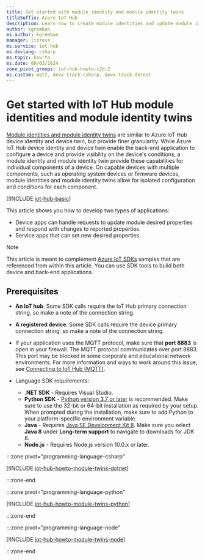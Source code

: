 ```yaml
---
title: Get started with module identity and module identity twins
titleSuffix: Azure IoT Hub
description: Learn how to create module identities and update module identity twins using the Azure IoT Hub SDKs.
author: kgremban
ms.author: kgremban
manager: lizross
ms.service: iot-hub
ms.devlang: csharp
ms.topic: how-to
ms.date: 09/03/2024
zone_pivot_groups: iot-hub-howto-c2d-2
ms.custom: mqtt, devx-track-csharp, devx-track-dotnet
---
```


# Get started with IoT Hub module identities and module identity twins

[Module identities and module identity twins](iot-hub-devguide-module-twins.md) are similar to Azure IoT Hub device identity and device twin, but provide finer granularity. While Azure IoT Hub device identity and device twin enable the back-end application to configure a device and provide visibility on the device's conditions, a module identity and module identity twin provide these capabilities for individual components of a device. On capable devices with multiple components, such as operating system devices or firmware devices, module identities and module identity twins allow for isolated configuration and conditions for each component.

[!INCLUDE [iot-hub-basic](../../includes/iot-hub-basic-whole.md)]

This article shows you how to develop two types of applications:

* Device apps can handle requests to update module desired properties and respond with changes to reported properties.
* Service apps that can set new desired properties.

> [!NOTE]
> This article is meant to complement [Azure IoT SDKs](iot-hub-devguide-sdks.md) samples that are referenced from within this article. You can use SDK tools to build both device and back-end applications.

## Prerequisites

* **An IoT hub**. Some SDK calls require the IoT Hub primary connection string, so make a note of the connection string.

* **A registered device**. Some SDK calls require the device primary connection string, so make a note of the connection string.

* If your application uses the MQTT protocol, make sure that **port 8883** is open in your firewall. The MQTT protocol communicates over port 8883. This port may be blocked in some corporate and educational network environments. For more information and ways to work around this issue, see [Connecting to IoT Hub (MQTT)](../iot/iot-mqtt-connect-to-iot-hub.md#connecting-to-iot-hub).

* Language SDK requirements:
  * **.NET SDK** - Requires Visual Studio.
  * **Python SDK** - [Python version 3.7 or later](https://www.python.org/downloads/) is recommended. Make sure to use the 32-bit or 64-bit installation as required by your setup. When prompted during the installation, make sure to add Python to your platform-specific environment variable.
  * **Java** - Requires [Java SE Development Kit 8](/azure/developer/java/fundamentals/). Make sure you select **Java 8** under **Long-term support** to navigate to downloads for JDK 8.
  * **Node.js** - Requires Node.js version 10.0.x or later.

:::zone pivot="programming-language-csharp"

[!INCLUDE [iot-hub-howto-module-twins-dotnet](../../includes/iot-hub-howto-module-twins-dotnet.md)]

:::zone-end

:::zone pivot="programming-language-python"

[!INCLUDE [iot-hub-howto-module-twins-python](../../includes/iot-hub-howto-module-twins-python.md)]

:::zone-end

:::zone pivot="programming-language-node"

[!INCLUDE [iot-hub-howto-module-twins-node](../../includes/iot-hub-howto-module-twins-node.md)]

:::zone-end
